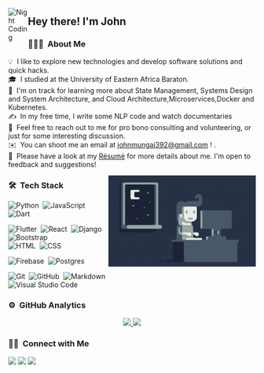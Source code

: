 <!-- ![John Mungai Kahura Banner](https://raw.githubusercontent.com/AVS1508/AVS1508/master/assets/Aditya%20Vikram%20Singh%20Banner.jpg) -->

<img alt="Night Coding" src="./assets/Hand%20Wave.gif" width='40' align="left"/><h2>Hey there! I'm John</h2>

<!-- ## 👋 &nbsp;Hey there! I'm John -->

### 👨🏻‍💻 &nbsp;About Me

💡 &nbsp;I like to explore new technologies and develop software solutions and quick hacks.\
🎓 &nbsp;I studied at the University of Eastern Africa Baraton.\
🌱 &nbsp;I'm on track for learning more about State Management, Systems Design and System Architecture, and Cloud Architecture,Microservices,Docker and Kubernetes.\
✍️ &nbsp;In my free time, I write some NLP code and watch documentaries\
💬 &nbsp;Feel free to reach out to me for pro bono consulting and volunteering, or just for some interesting discussion.\
✉️ &nbsp;You can shoot me an email at johnmungai392@gmail.com ! .\
📄 &nbsp;Please have a look at my [Résumé](https://drive.google.com/file/d/1hDYJz46OmL16nDknd2gPKVmpEkpvA_f0/view) for more details about me. I'm open to feedback and suggestions!

<img alt="Night Coding" src="https://raw.githubusercontent.com/AVS1508/AVS1508/master/assets/Night-Coding.gif" align="right"/>

### 🛠 &nbsp;Tech Stack

![Python](https://img.shields.io/badge/-Python-05122A?style=flat&logo=python)&nbsp;
![JavaScript](https://img.shields.io/badge/-JavaScript-05122A?style=flat&logo=javascript)&nbsp;
![Dart](https://img.shields.io/badge/-Dart-05122A?style=flat&logo=dart)&nbsp;

![Flutter](https://img.shields.io/badge/-Flutter-05122A?style=flat&logo=flutter)&nbsp;
![React](https://img.shields.io/badge/-React-05122A?style=flat&logo=react)&nbsp;
![Django](https://img.shields.io/badge/-Django-05122A?style=flat&logo=django&logoColor=092E20)&nbsp;
![Bootstrap](https://img.shields.io/badge/-Bootstrap-05122A?style=flat&logo=bootstrap&logoColor=563D7C)\
![HTML](https://img.shields.io/badge/-HTML-05122A?style=flat&logo=HTML5)&nbsp;
![CSS](https://img.shields.io/badge/-CSS-05122A?style=flat&logo=CSS3&logoColor=1572B6)&nbsp;

![Firebase](https://img.shields.io/badge/-Firebase-05122A?style=flat&logo=firebase&logoColor=1572B6)&nbsp;
![Postgres](https://img.shields.io/badge/-Postgres-05122A?style=flat&logo=postgres&logoColor=1572B6)&nbsp;

![Git](https://img.shields.io/badge/-Git-05122A?style=flat&logo=git)&nbsp;
![GitHub](https://img.shields.io/badge/-GitHub-05122A?style=flat&logo=github)&nbsp;
![Markdown](https://img.shields.io/badge/-Markdown-05122A?style=flat&logo=markdown)\
![Visual Studio Code](https://img.shields.io/badge/-Visual%20Studio%20Code-05122A?style=flat&logo=visual-studio-code&logoColor=007ACC)&nbsp;


### ⚙️ &nbsp;GitHub Analytics

<p align="center">
<a href="https://github.com/JohnM-Kahura">
  <img height="180em" src="https://github-readme-stats-eight-theta.vercel.app/api?username=JohnM-Kahura&show_icons=true&theme=algolia&include_all_commits=true&count_private=true"/>
  <img height="180em" src="https://github-readme-stats-eight-theta.vercel.app/api/top-langs/?username=JohnM-Kahura&layout=compact&langs_count=8&theme=algolia"/>
</a>
</p>

### 🤝🏻 &nbsp;Connect with Me

<p align="center">

<a href="https://www.linkedin.com/in/john-kahura-50452b1a4/"><img src="https://img.shields.io/badge/-John%20Kahura%20Mungai-0077B5?style=flat&logo=Linkedin&logoColor=white"/></a>
<a href="johnmungai392@gmail.com"><img src="https://img.shields.io/badge/-johnmungai392@gmail.com-D14836?style=flat&logo=Gmail&logoColor=white"/></a>
<a href="https://twitter.com/JMKahura"><img src="https://img.shields.io/badge/-@JMKahura-BD081C?style=flat&logo=twitter&logoColor=white"/></a>
</p>





